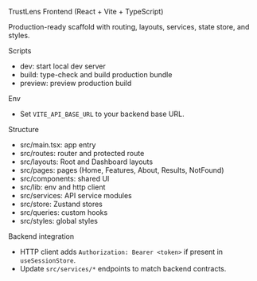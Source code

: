 TrustLens Frontend (React + Vite + TypeScript)

Production-ready scaffold with routing, layouts, services, state store, and styles.

Scripts
- dev: start local dev server
- build: type-check and build production bundle
- preview: preview production build

Env
- Set `VITE_API_BASE_URL` to your backend base URL.

Structure
- src/main.tsx: app entry
- src/routes: router and protected route
- src/layouts: Root and Dashboard layouts
- src/pages: pages (Home, Features, About, Results, NotFound)
- src/components: shared UI
- src/lib: env and http client
- src/services: API service modules
- src/store: Zustand stores
- src/queries: custom hooks
- src/styles: global styles

Backend integration
- HTTP client adds `Authorization: Bearer <token>` if present in `useSessionStore`.
- Update `src/services/*` endpoints to match backend contracts.

